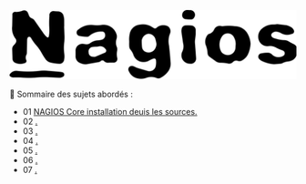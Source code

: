![Nagios](./images/nagios.png)

👋 Sommaire des sujets abordés :

- 01 [NAGIOS Core installation deuis les sources.](NAGIOS-Core-installation-depuis-les-sources.md)
- 02 [.]()
- 03 [.]()
- 04 [.]()
- 05 [.]()
- 06 [.]()
- 07 [.]()
